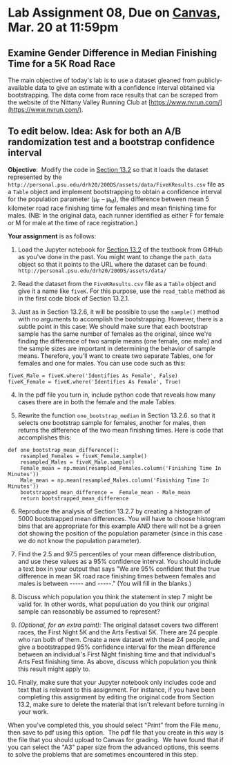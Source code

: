 # Lab Assignment 08, Due on [Canvas](https://psu.instructure.com/courses/2306358/assignments/16003002?module_item_id=41285277), Mar. 20 at 11:59pm
## Examine Gender Difference in Median Finishing Time for a 5K Road Race

The main objective of today's lab is to use a dataset gleaned from publicly-available data to give an estimate with a confidence interval obtained via bootstrapping.
The data come from race results that can be scraped from the website of the Nittany Valley Running Club at [https://www.nvrun.com/](https://www.nvrun.com/).

## To edit below.  Idea:  Ask for both an A/B randomization test and a bootstrap confidence interval

**Objective**:  Modify the code in [Section 13.2](https://inferentialthinking.com/chapters/13/2/Bootstrap.html)
so that it loads the dataset represented by the `http://personal.psu.edu/drh20/200DS/assets/data/FiveKResults.csv` 
file as a `Table` object and implement bootstrapping to obtain a confidence interval for the
population parameter (&mu;<sub>F</sub> – &mu;<sub>M</sub>), the difference between mean 5 kilometer road race finishing time for females and mean finishing time for males.
(NB:  In the original data, each runner identified as either F for female or M for male at the time of race registration.)

**Your assignment** is as follows:

1. Load the Jupyter notebook for [Section 13.2](https://inferentialthinking.com/chapters/13/2/Bootstrap.html) of the textbook from GitHub as you've done in the past. You might want to change the `path_data` object so that it points to the URL where the dataset can be found:  `http://personal.psu.edu/drh20/200DS/assets/data/`

2. Read the dataset from the `FiveKResults.csv` file as a `Table` object and give it a name like `fiveK`.  For this purpose, use the `read_table` method as in the first code block of Section 13.2.1.

3. Just as in Section 13.2.6, it will be possible to use the `sample()` method with no arguments to accomplish the bootstrapping.  However, there is a subtle point in this case:  We should make sure that each bootstrap sample has the same number of females as the original, since we're finding the difference of two sample means (one female, one male) and the sample sizes are important in determining the behavior of sample means.  Therefore, you'll want to create two separate Tables, one for females and one for males.  You can use code such as this:
```
fiveK_Male = fiveK.where('Identifies As Female', False)
fiveK_Female = fiveK.where('Identifies As Female', True)
```

4. In the pdf file you turn in, include python code that reveals how many cases there are in both the female and the male Tables.

5. Rewrite the function `one_bootstrap_median` in Section 13.2.6. so that it selects one bootstrap sample for females, another for males, then returns the difference of the two mean finishing times.  Here is code that accomplishes this:
```
def one_bootstrap_mean_difference():
    resampled_Females = fiveK_Female.sample()
    resampled_Males = fiveK_Male.sample()
    Female_mean = np.mean(resampled_Females.column('Finishing Time In Minutes'))
    Male_mean = np.mean(resampled_Males.column('Finishing Time In Minutes'))
    bootstrapped_mean_difference =  Female_mean - Male_mean
    return bootstrapped_mean_difference
 ```

6. Reproduce the analysis of Section 13.2.7 by creating a histogram of 5000 bootstrapped mean differences.  You will have to choose histogram bins that are appropriate for this example AND there will not be a green dot showing the position of the population parameter (since in this case we do not know the population parameter).

7. Find the 2.5 and 97.5 percentiles of your mean difference distribution, and use these values as a 95% confidence interval.  You should include a text box in your output that says "We are 95% confident that the true difference in mean 5K road race finishing times between females and males is between ----- and -----." (You will fill in the blanks.)

8. Discuss which population you think the statement in step 7 might be valid for.  In other words, what populuation do you think our original sample can reasonably be assumed to represent?

9. _(Optional, for an extra point):_ The original dataset covers two different races, the First Night 5K and the Arts Festival 5K.  There are 24 people who ran both of them.  Create a new dataset with these 24 people, and give a bootstrapped 95% confidence interval for the mean difference between an individual's First Night finishing time and that individual's Arts Fest finishing time.  As above, discuss which population you think this result might apply to.

10.  Finally, make sure that your Jupyter notebook only includes code and text that is relevant to this assignment.  For instance, if you have been completing this assignment by editing the original code from Section 13.2, make sure to delete the material that isn't relevant before turning in your work.

When you've completed this, you should select "Print" from the File menu, then save to pdf using this option.  The pdf file that you create in this way is the file that you should upload to Canvas for grading.  We have found that if you can select the "A3" paper size from the advanced options, this seems to solve the problems that are sometimes encountered in this step.


